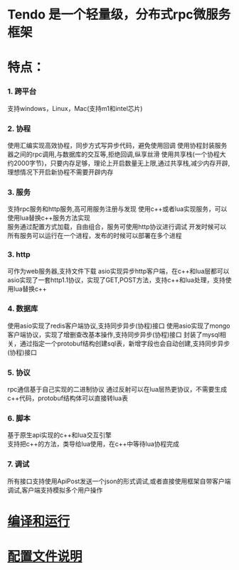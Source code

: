 # Tendo 是一个轻量级，分布式rpc微服务框架
# 特点：
### 1. 跨平台
支持windows，Linux，Mac(支持m1和intel芯片)
### 2. 协程
使用汇编实现高效协程，同步方式写异步代码，避免使用回调
使用协程封装服务器之间的rpc调用,与数据库的交互等,拒绝回调,纵享丝滑
使用共享栈(一个协程大约2000字节)，只要内存足够，理论上开启数量无上限,通过共享栈,减少内存开辟,理想情况下开启新协程不需要开辟内存
### 3. 服务
支持rpc服务和http服务,高可用服务注册与发现
使用c++或者lua实现服务，可以使用lua替换c++服务方法实现  
服务通过配置方式加载，自由组合，服务可使用http协议进行调试
开发时候可以所有服务可以运行在一个进程，发布的时候可以部署在多个进程
### 3. http
可作为web服务器,支持文件下载
asio实现异步http客户端，在c++和lua层都可以  
asio实现了一套http1.1协议，实现了GET,POST方法，支持c++和lua处理，支持使用lua替换c++
### 4. 数据库
使用asio实现了redis客户端协议,支持同步异步(协程)接口
使用asio实现了mongo客户端协议，实现了增删查改基本操作,支持同步异步(协程)接口
封装了mysql相关，通过指定一个protobuf结构创建sql表，新增字段也会自动创建,支持同步异步(协程)接口
### 5. 协议
rpc通信基于自己实现的二进制协议
通过反射可以在lua层热更协议，不需要生成c++代码，protobuf结构体可以直接转lua表
### 6. 脚本
基于原生api实现的c++和lua交互引擎  
支持把c++的方法，类导给lua使用，在c++中等待lua协程完成
### 7. 调试
所有接口支持使用ApiPost发送一个json的形式调试,或者直接使用框架自带客户端调试,客户端支持模拟多个用户操作
# [编译和运行](./ReadMe/build.md)
# [配置文件说明](./ReadMe/config.md)